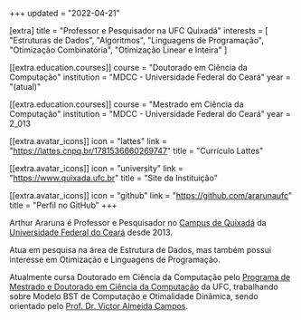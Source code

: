 +++
updated = "2022-04-21"

[extra]
title = "Professor e Pesquisador na UFC Quixadá"
interests = [
  "Estruturas de Dados",
  "Algoritmos",
  "Linguagens de Programação",
  "Otimização Combinatória",
  "Otimização Linear e Inteira"
]

[[extra.education.courses]]
course = "Doutorado em Ciência da Computação"
institution = "MDCC - Universidade Federal do Ceará"
year = "(atual)"

[[extra.education.courses]]
course = "Mestrado em Ciência da Computação"
institution = "MDCC - Universidade Federal do Ceará"
year = 2_013

  [[extra.avatar_icons]]
  icon = "lattes"
  link = "https://lattes.cnpq.br/1781536660269747"
  title = "Currículo Lattes"

  [[extra.avatar_icons]]
  icon = "university"
  link = "https://www.quixada.ufc.br"
  title = "Site da Instituição"

  [[extra.avatar_icons]]
  icon = "github"
  link = "https://github.com/ararunaufc"
  title = "Perfil no GitHub"
+++

Arthur Araruna é Professor e Pesquisador no [Campus de Quixadá](https://www.quixada.ufc.br) da [Universidade Federal do Ceará](https://www.ufc.br) desde 2013.

Atua em pesquisa na área de Estrutura de Dados, mas também possui interesse em Otimização e Linguagens de Programação.

Atualmente cursa Doutorado em Ciência da Computação pelo [Programa de Mestrado e Doutorado em Ciência da Computação](https://www.mdcc.ufc.br) da UFC, trabalhando sobre Modelo BST de Computação e Otimalidade Dinâmica, sendo orientado pelo [Prof. Dr. Victor Almeida Campos](http://www.lia.ufc.br/~campos).
